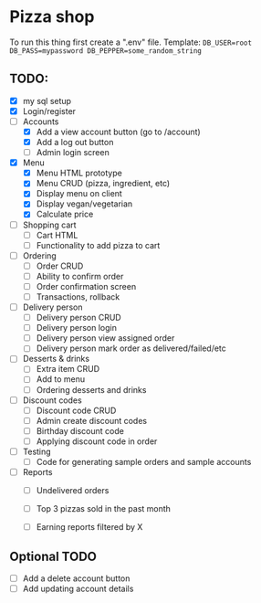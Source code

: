 # Pizza shop

To run this thing first create a ".env" file.
Template:
`
DB_USER=root
DB_PASS=mypassword
DB_PEPPER=some_random_string
`



## TODO:

- [x] my sql setup
- [x] Login/register
- [ ] Accounts
    - [x] Add a view account button (go to /account)
    - [x] Add a log out button
    - [ ] Admin login screen
- [x] Menu
    - [x] Menu HTML prototype
    - [x] Menu CRUD (pizza, ingredient, etc)
    - [x] Display menu on client
    - [x] Display vegan/vegetarian
    - [x] Calculate price
- [ ] Shopping cart
    - [ ] Cart HTML
    - [ ] Functionality to add pizza to cart
- [ ] Ordering
    - [ ] Order CRUD
    - [ ] Ability to confirm order
    - [ ] Order confirmation screen
    - [ ] Transactions, rollback
- [ ] Delivery person
    - [ ] Delivery person CRUD
    - [ ] Delivery person login
    - [ ] Delivery person view assigned order
    - [ ] Delivery person mark order as delivered/failed/etc
- [ ] Desserts & drinks
    - [ ] Extra item CRUD
    - [ ] Add to menu
    - [ ] Ordering desserts and drinks
- [ ] Discount codes
    - [ ] Discount code CRUD
    - [ ] Admin create discount codes
    - [ ] Birthday discount code
    - [ ] Applying discount code in order
- [ ] Testing
    - [ ] Code for generating sample orders and sample accounts
- [ ] Reports
    - [ ] Undelivered orders
    - [ ] Top 3 pizzas sold in the past month
    - [ ] Earning reports filtered by X



## Optional TODO
- [ ] Add a delete account button
- [ ] Add updating account details